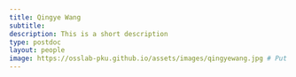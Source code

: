 ```yaml
---
title: Qingye Wang
subtitle: 
description: This is a short description
type: postdoc
layout: people
image: https://osslab-pku.github.io/assets/images/qingyewang.jpg # Put your avatar here or upload one
---
```

